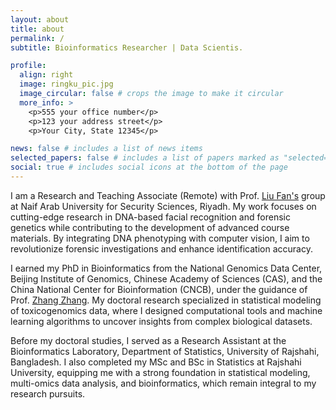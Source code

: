 ```yaml
---
layout: about
title: about
permalink: /
subtitle: Bioinformatics Researcher | Data Scientis.

profile:
  align: right
  image: ringku_pic.jpg
  image_circular: false # crops the image to make it circular
  more_info: >
    <p>555 your office number</p>
    <p>123 your address street</p>
    <p>Your City, State 12345</p>

news: false # includes a list of news items
selected_papers: false # includes a list of papers marked as "selected={true}"
social: true # includes social icons at the bottom of the page
---
```


I am a Research and Teaching Associate (Remote) with Prof. [Liu Fan's](https://fun-gene.github.io) group at Naif Arab University for Security Sciences, Riyadh. My work focuses on cutting-edge research in DNA-based facial recognition and forensic genetics while contributing to the development of advanced course materials. By integrating DNA phenotyping with computer vision, I aim to revolutionize forensic investigations and enhance identification accuracy.

I earned my PhD in Bioinformatics from the National Genomics Data Center, Beijing Institute of Genomics, Chinese Academy of Sciences (CAS), and the China National Center for Bioinformation (CNCB), under the guidance of Prof. [Zhang Zhang](https://ngdc.cncb.ac.cn/people/zhang-zhang). My doctoral research specialized in statistical modeling of toxicogenomics data, where I designed computational tools and machine learning algorithms to uncover insights from complex biological datasets.

Before my doctoral studies, I served as a Research Assistant at the Bioinformatics Laboratory, Department of Statistics, University of Rajshahi, Bangladesh. I also completed my MSc and BSc in Statistics at Rajshahi University, equipping me with a strong foundation in statistical modeling, multi-omics data analysis, and bioinformatics, which remain integral to my research pursuits.
